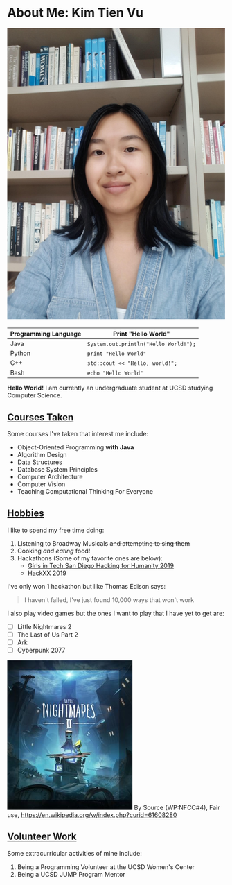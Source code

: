 # About Me: Kim Tien Vu
![Me.png](images/kim.png)

| Programming Language  | Print "Hello World" |
| ------------- | ------------- |
| Java  | `System.out.println("Hello World!");`  |
| Python  | `print "Hello World"` |
| C++ | `std::cout << "Hello, world!";` |
| Bash | `echo "Hello World"` | 

**Hello World!** I am currently an undergraduate student at UCSD studying Computer Science.

## [Courses Taken](#courses-taken)
Some courses I've taken that interest me include:
- Object-Oriented Programming **with Java** 
- Algorithm Design
- Data Structures
- Database System Principles
- Computer Architecture
- Computer Vision
- Teaching Computational Thinking For Everyone

## [Hobbies](#hobbies)
I like to spend my free time doing:
1. Listening to Broadway Musicals ~~and attempting to sing them~~
2. Cooking *and eating* food!
3. Hackathons (Some of my favorite ones are below):
   - [Girls in Tech San Diego Hacking for Humanity 2019](https://devpost.com/software/govet-xnw3fy)
   - [HackXX 2019](https://devpost.com/software/food-selected-for-you)
   
I've only won 1 hackathon but like Thomas Edison says:
> I haven't failed, I've just found 10,000 ways that won't work

I also play video games but the ones I want to play that I have yet to get are:
- [ ] Little Nightmares 2
- [ ] The Last of Us Part 2
- [ ] Ark
- [ ] Cyberpunk 2077

![Little Nightmares 2](images/Little_Nightmares_Cover_Art.jpg)
By Source (WP:NFCC#4), Fair use, https://en.wikipedia.org/w/index.php?curid=61608280

## [Volunteer Work](#volunteer-work)
Some extracurricular activities of mine include:
1. Being a Programming Volunteer at the UCSD Women's Center
2. Being a UCSD JUMP Program Mentor


